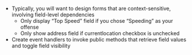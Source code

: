 <ul>
  <li>Typically, you will want to design forms that are context-sensitive, involving field-level dependencies
  <ul>
    <li>Only display “Top Speed” field if you chose “Speeding” as your offense</li>
    <li>Only show address field if currentlocation checkbox is unchecked</li>
  </ul>
  </li>
<li>Create event handlers to invoke public methods that retrieve field values and toggle field visibility</li>
</ul>